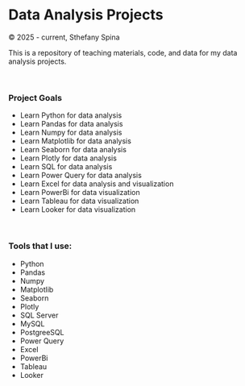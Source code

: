 <H1>Data Analysis Projects</H1>

<p>© 2025 - current, Sthefany Spina</p>
<p>This is a repository of teaching materials, code, and data for my data analysis projects.</p></br>

<h3>Project Goals</h3>
<ul> 
  <li> Learn Python for data analysis</li>
  <li> Learn Pandas for data analysis</li>
  <li> Learn Numpy for data analysis</li>
  <li> Learn Matplotlib for data analysis</li>
  <li> Learn Seaborn for data analysis</li>
  <li> Learn Plotly for data analysis</li>
  <li> Learn SQL for data analysis</li>
  <li> Learn Power Query for data analysis</li>
  <li> Learn Excel for data analysis and visualization</li>
  <li> Learn PowerBi for data visualization</li>
  <li> Learn Tableau for data visualization</li>
  <li> Learn Looker for data visualization</li>
</ul></br>


<h3>Tools that I use:</h3>
<ul> 
  <li> Python</li>
  <li> Pandas</li>
  <li> Numpy</li>
  <li> Matplotlib</li>
  <li> Seaborn</li>
  <li> Plotly</li>
  <li> SQL Server</li>
  <li> MySQL</li>
  <li> PostgreeSQL</li>
  <li> Power Query</li>
  <li> Excel</li>
  <li> PowerBi</li>
  <li> Tableau</li>
  <li> Looker</li>
</ul>
